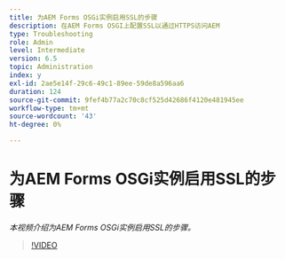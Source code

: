 ```yaml
---
title: 为AEM Forms OSGi实例启用SSL的步骤
description: 在AEM Forms OSGI上配置SSL以通过HTTPS访问AEM
type: Troubleshooting
role: Admin
level: Intermediate
version: 6.5
topic: Administration
index: y
exl-id: 2ae5e14f-29c6-49c1-89ee-59de8a596aa6
duration: 124
source-git-commit: 9fef4b77a2c70c8cf525d42686f4120e481945ee
workflow-type: tm+mt
source-wordcount: '43'
ht-degree: 0%

---
```


# 为AEM Forms OSGi实例启用SSL的步骤

*本视频介绍为AEM Forms OSGi实例启用SSL的步骤。*

>[!VIDEO](https://video.tv.adobe.com/v/335524?quality=12&learn=on)
